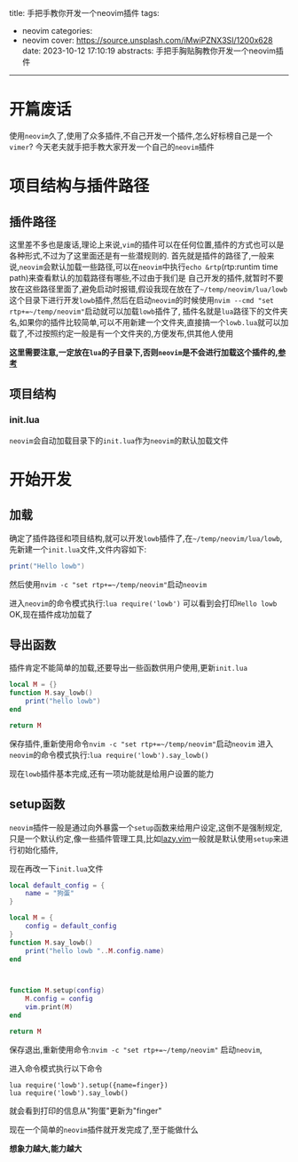 
title: 手把手教你开发一个neovim插件
tags:
  - neovim
categories:
  - neovim
cover: https://source.unsplash.com/iMwiPZNX3SI/1200x628
date: 2023-10-12 17:10:19
abstracts: 手把手胸贴胸教你开发一个neovim插件
---


# 开篇废话

使用`neovim`久了,使用了众多插件,不自己开发一个插件,怎么好标榜自己是一个`vimer`?
今天老夫就手把手教大家开发一个自己的`neovim`插件

# 项目结构与插件路径

## 插件路径

这里差不多也是废话,理论上来说,`vim`的插件可以在任何位置,插件的方式也可以是各种形式,不过为了这里面还是有一些潜规则的.
首先就是插件的路径了,一般来说,`neovim`会默认加载一些路径,可以在`neovim`中执行`echo &rtp`(rtp:runtim time path)来查看默认的加载路径有哪些,不过由于我们是
自己开发的插件,就暂时不要放在这些路径里面了,避免启动时报错,假设我现在放在了`~/temp/neovim/lua/lowb`这个目录下进行开发`lowb`插件,然后在启动`neovim`的时候使用`nvim --cmd "set rtp+=~/temp/neovim"`启动就可以加载`lowb`插件了,
插件名就是`lua`路径下的文件夹名,如果你的插件比较简单,可以不用新建一个文件夹,直接搞一个`lowb.lua`就可以加载了,不过按照约定一般是有一个文件夹的,方便发布,供其他人使用

**这里需要注意,一定放在`lua`的子目录下,否则`neovim`是不会进行加载这个插件的,[参考](https://neovim.io/doc/user/lua-guide.html#lua-guide-modules)**

## 项目结构


### init.lua

`neovim`会自动加载目录下的`init.lua`作为`neovim`的默认加载文件


# 开始开发

## 加载

确定了插件路径和项目结构,就可以开发`lowb`插件了,在`~/temp/neovim/lua/lowb`,先新建一个`init.lua`文件,文件内容如下:
```lua
print("Hello lowb")

```

然后使用`nvim -c "set rtp+=~/temp/neovim"`启动`neovim` 

进入`neovim`的命令模式执行:`lua require('lowb')`
可以看到会打印`Hello lowb`
OK,现在插件成功加载了


## 导出函数

插件肯定不能简单的加载,还要导出一些函数供用户使用,更新`init.lua`

```lua
local M = {}
function M.say_lowb()
    print("hello lowb")
end

return M
```


保存插件,重新使用命令`nvim -c "set rtp+=~/temp/neovim"`启动`neovim`
进入`neovim`的命令模式执行:`lua require('lowb').say_lowb()`

现在`lowb`插件基本完成,还有一项功能就是给用户设置的能力


## setup函数

`neovim`插件一般是通过向外暴露一个`setup`函数来给用户设定,这倒不是强制规定,只是一个默认约定,像一些插件管理工具,比如[lazy.vim](https://github.com/folke/lazy.nvim)一般就是默认使用`setup`来进行初始化插件,

现在再改一下`init.lua`文件

```lua
local default_config = {
    name = "狗蛋"
}

local M = {
    config = default_config
}
function M.say_lowb()
    print("hello lowb "..M.config.name)
end



function M.setup(config)
    M.config = config
    vim.print(M)
end

return M

```

保存退出,重新使用命令:`nvim -c "set rtp+=~/temp/neovim"` 启动`neovim`,

进入命令模式执行以下命令

```vim
lua require('lowb').setup({name=finger})
lua require('lowb').say_lowb()

```
就会看到打印的信息从"狗蛋"更新为"finger"



现在一个简单的`neovim`插件就开发完成了,至于能做什么

**想象力越大,能力越大**
